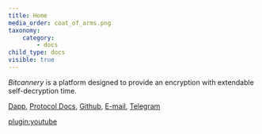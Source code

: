 ```yaml
---
title: Home
media_order: coat_of_arms.png
taxonomy:
    category:
        - docs
child_type: docs
visible: true
---
```


<!--
![](coat_of_arms.png)
-->

*Bitcannery* is a platform designed to provide an encryption with extendable self-decryption time.

[Dapp](https://dapp.bitcannery.net/), [Protocol Docs](https://github.com/bitcannery/bitcannery-docs), [Github](https://github.com/bitcannery/), [E-mail](mailto:pavel@bitcannery.net), [Telegram](https://t.me/bitcannery/)  

[plugin:youtube](https://www.youtube.com/watch?v=VISGRqBeNrc)
